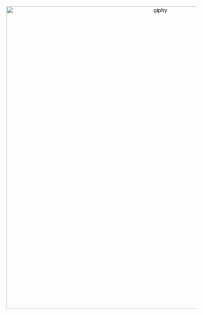 <div align="center">
  <img src="https://github.com/unkn-source/unkn-source/assets/165537535/6655b3f2-0828-4e01-ae82-d877f3e3ae99" alt="giphy" width="800"/>
</div>
